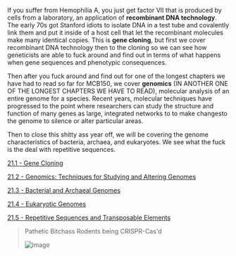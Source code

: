 If you suffer from Hemophilia A, you just get factor VII that is produced by cells from a laboratory, an application of **recombinant DNA technology**. The early 70s got Stanford idiots to isolate DNA in a test tube and covalently link them and put it inside of a host cell that let the recombinant molecules make many identical copies. This is **gene cloning**, but first we cover recombinant DNA technology then to the cloning so we can see how geneticists are able to fuck around and find out in terms of what happens when gene sequences and phenotypic consequences.

Then after you fuck around and find out for one of the longest chapters we have had to read so far for MCB150, we cover **genomics** (IN ANOTHER ONE OF THE LONGEST CHAPTERS WE HAVE TO READ), molecular analysis of an entire genome for a species. Recent years, molecular techniques have progressed to the point where researchers can study the structure and function of many genes as large, integrated networks to to make changesto the genome to silence or alter particular areas.

Then to close this shitty ass year off, we will be covering the genome characteristics of bacteria, archaea, and eukaryotes. We see what the fuck is the deal with repetitive sequences.

[21.1 - Gene Cloning](https://github.com/MCBasterSheet/MCBasterSheet/blob/main/MCB150/pages/SubChapters/Chapter%2021/21.1%20-%20Gene%20Cloning.md)

[21.2 - Genomics: Techniques for Studying and Altering Genomes]()

[21.3 - Bacterial and Archaeal Genomes]()

[21.4 - Eukaryotic Genomes]()

[21.5 - Repetitive Sequences and Transposable Elements]()

>Pathetic Bitchass Rodents being CRISPR-Cas'd
>
>![image](https://github.com/MCBasterSheet/MCBasterSheet/assets/157453648/003e109a-5b4f-4d6f-bb38-b9b5906da17d)
